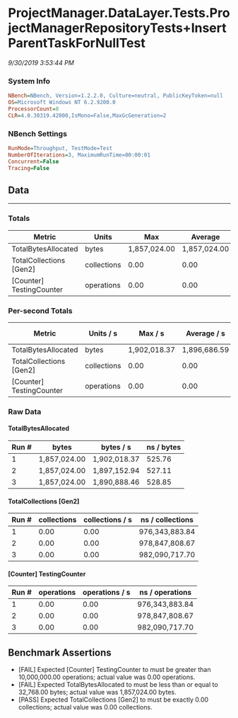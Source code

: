 ﻿# ProjectManager.DataLayer.Tests.ProjectManagerRepositoryTests+InsertParentTaskForNullTest
_9/30/2019 3:53:44 PM_
### System Info
```ini
NBench=NBench, Version=1.2.2.0, Culture=neutral, PublicKeyToken=null
OS=Microsoft Windows NT 6.2.9200.0
ProcessorCount=8
CLR=4.0.30319.42000,IsMono=False,MaxGcGeneration=2
```

### NBench Settings
```ini
RunMode=Throughput, TestMode=Test
NumberOfIterations=3, MaximumRunTime=00:00:01
Concurrent=False
Tracing=False
```

## Data
-------------------

### Totals
|          Metric |           Units |             Max |         Average |             Min |          StdDev |
|---------------- |---------------- |---------------- |---------------- |---------------- |---------------- |
|TotalBytesAllocated |           bytes |    1,857,024.00 |    1,857,024.00 |    1,857,024.00 |            0.00 |
|TotalCollections [Gen2] |     collections |            0.00 |            0.00 |            0.00 |            0.00 |
|[Counter] TestingCounter |      operations |            0.00 |            0.00 |            0.00 |            0.00 |

### Per-second Totals
|          Metric |       Units / s |         Max / s |     Average / s |         Min / s |      StdDev / s |
|---------------- |---------------- |---------------- |---------------- |---------------- |---------------- |
|TotalBytesAllocated |           bytes |    1,902,018.37 |    1,896,686.59 |    1,890,888.46 |        5,579.59 |
|TotalCollections [Gen2] |     collections |            0.00 |            0.00 |            0.00 |            0.00 |
|[Counter] TestingCounter |      operations |            0.00 |            0.00 |            0.00 |            0.00 |

### Raw Data
#### TotalBytesAllocated
|           Run # |           bytes |       bytes / s |      ns / bytes |
|---------------- |---------------- |---------------- |---------------- |
|               1 |    1,857,024.00 |    1,902,018.37 |          525.76 |
|               2 |    1,857,024.00 |    1,897,152.94 |          527.11 |
|               3 |    1,857,024.00 |    1,890,888.46 |          528.85 |

#### TotalCollections [Gen2]
|           Run # |     collections | collections / s |ns / collections |
|---------------- |---------------- |---------------- |---------------- |
|               1 |            0.00 |            0.00 |  976,343,883.84 |
|               2 |            0.00 |            0.00 |  978,847,808.67 |
|               3 |            0.00 |            0.00 |  982,090,717.70 |

#### [Counter] TestingCounter
|           Run # |      operations |  operations / s | ns / operations |
|---------------- |---------------- |---------------- |---------------- |
|               1 |            0.00 |            0.00 |  976,343,883.84 |
|               2 |            0.00 |            0.00 |  978,847,808.67 |
|               3 |            0.00 |            0.00 |  982,090,717.70 |


## Benchmark Assertions

* [FAIL] Expected [Counter] TestingCounter to must be greater than 10,000,000.00 operations; actual value was 0.00 operations.
* [FAIL] Expected TotalBytesAllocated to must be less than or equal to 32,768.00 bytes; actual value was 1,857,024.00 bytes.
* [PASS] Expected TotalCollections [Gen2] to must be exactly 0.00 collections; actual value was 0.00 collections.

